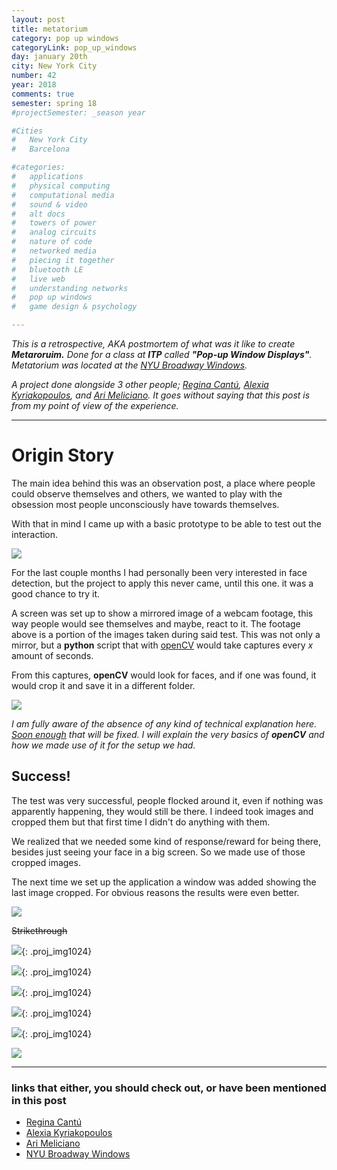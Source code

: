 ```yaml
---
layout: post
title: metatorium
category: pop up windows
categoryLink: pop_up_windows
day: january 20th
city: New York City
number: 42
year: 2018
comments: true
semester: spring 18
#projectSemester: _season year

#Cities
#	New York City
#	Barcelona

#categories:
#	applications
#	physical computing 
#	computational media 
#	sound & video 
#	alt docs
#	towers of power 
#	analog circuits 
#	nature of code
#	networked media
#	piecing it together
#	bluetooth LE
#	live web
#	understanding networks
#	pop up windows
#	game design & psychology

---
```


_This is a retrospective, AKA postmortem of what was it like to create **Metaroruim.** Done for a class at **ITP** called **"Pop-up Window Displays"**. Metatorium was located at the [NYU Broadway Windows](https://www.google.com/maps/place/40°43'54.9%22N+73°59'29.7%22W/@40.731923,-73.992312,18z/data=!3m1!4b1!4m6!3m5!1s0x0:0x0!7e2!8m2!3d40.7319232!4d-73.9915898)._

_A project done alongside 3 other people; [Regina Cantú](http://www.reginacantu.com/), [Alexia Kyriakopoulos](), and [Ari Meliciano](http://www.ariciano.com). It goes without saying that this post is from my point of view of the experience._

---

# Origin Story

The main idea behind this was an observation post, a place where people could observe themselves and others, we wanted to play with the obsession most people unconsciously have towards themselves.

With that in mind I came up with a basic prototype to be able to test out the interaction.

![](/img/thumnailsBlog/42_8.gif)

For the last couple months I had personally been very interested in face detection, but the project to apply this never came, until this one. it was a good chance to try it.

A screen was set up to show a mirrored image of a webcam footage, this way people would see themselves and maybe, react to it. The footage above is a portion of the images taken during said test. This was not only a mirror, but a **python** script that with [openCV]() would take captures every _x_ amount of seconds.

From this captures, **openCV** would look for faces, and if one was found, it would crop it and save it in a different folder.

![](/img/thumnailsBlog/42_9.gif)

_I am fully aware of the absence of any kind of technical explanation here. [Soon enough]() that will be fixed. I will explain the very basics of **openCV** and how we made use of it for the setup we had._

## Success!

The test was very successful, people flocked around it, even if nothing was apparently happening, they would still be there. I indeed took images and cropped them but that first time I didn't do anything with them.

We realized that we needed some kind of response/reward for being there, besides just seeing your face in a big screen. So we made use of those cropped images.

The next time we set up the application a window was added showing the last image cropped. For obvious reasons the results were even better.

![](/img/thumnailsBlog/42_10.gif)

~~Strikethrough~~

![](/img/thumnailsBlog/42_2.png){: .proj_img1024}

![](/img/thumnailsBlog/42_3.png){: .proj_img1024}

![](/img/thumnailsBlog/42_4.png){: .proj_img1024}

![](/img/thumnailsBlog/42_5.png){: .proj_img1024}

![](/img/thumnailsBlog/42_6.png){: .proj_img1024}

![](/img/thumnailsBlog/42_7.svg)

---

### links that either, you should check out, or have been mentioned in this post

- [Regina Cantú](http://www.reginacantu.com/)
- [Alexia Kyriakopoulos]()
- [Ari Meliciano](http://www.ariciano.com)
- [NYU Broadway Windows](https://www.google.com/maps/place/40°43'54.9%22N+73°59'29.7%22W/@40.731923,-73.992312,18z/data=!3m1!4b1!4m6!3m5!1s0x0:0x0!7e2!8m2!3d40.7319232!4d-73.9915898)